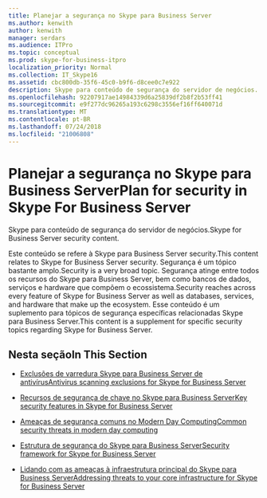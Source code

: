 ```yaml
---
title: Planejar a segurança no Skype para Business Server
ms.author: kenwith
author: kenwith
manager: serdars
ms.audience: ITPro
ms.topic: conceptual
ms.prod: skype-for-business-itpro
localization_priority: Normal
ms.collection: IT_Skype16
ms.assetid: cbc800db-35f6-45c0-b9f6-d8cee0c7e922
description: Skype para conteúdo de segurança do servidor de negócios.
ms.openlocfilehash: 92207917ae14984339d6a25839df2b8f2b53ff41
ms.sourcegitcommit: e9f277dc96265a193c6298c3556ef16ff640071d
ms.translationtype: MT
ms.contentlocale: pt-BR
ms.lasthandoff: 07/24/2018
ms.locfileid: "21006808"
---
```

# <a name="plan-for-security-in-skype-for-business-server"></a><span data-ttu-id="9a51f-103">Planejar a segurança no Skype para Business Server</span><span class="sxs-lookup"><span data-stu-id="9a51f-103">Plan for security in Skype For Business Server</span></span> 
 
<span data-ttu-id="9a51f-104">Skype para conteúdo de segurança do servidor de negócios.</span><span class="sxs-lookup"><span data-stu-id="9a51f-104">Skype for Business Server security content.</span></span> 
  
<span data-ttu-id="9a51f-105">Este conteúdo se refere à Skype para Business Server security.</span><span class="sxs-lookup"><span data-stu-id="9a51f-105">This content relates to Skype for Business Server security.</span></span> <span data-ttu-id="9a51f-106">Segurança é um tópico bastante amplo.</span><span class="sxs-lookup"><span data-stu-id="9a51f-106">Security is a very broad topic.</span></span> <span data-ttu-id="9a51f-107">Segurança atinge entre todos os recursos do Skype para Business Server, bem como bancos de dados, serviços e hardware que compõem o ecossistema.</span><span class="sxs-lookup"><span data-stu-id="9a51f-107">Security reaches across every feature of Skype for Business Server as well as databases, services, and hardware that make up the ecosystem.</span></span> <span data-ttu-id="9a51f-108">Esse conteúdo é um suplemento para tópicos de segurança específicas relacionadas Skype para Business Server.</span><span class="sxs-lookup"><span data-stu-id="9a51f-108">This content is a supplement for specific security topics regarding Skype for Business Server.</span></span>
  
## <a name="in-this-section"></a><span data-ttu-id="9a51f-109">Nesta seção</span><span class="sxs-lookup"><span data-stu-id="9a51f-109">In This Section</span></span>

- [<span data-ttu-id="9a51f-110">Exclusões de varredura Skype para Business Server de antivírus</span><span class="sxs-lookup"><span data-stu-id="9a51f-110">Antivirus scanning exclusions for Skype for Business Server</span></span>](antivirus.md)
    
- [<span data-ttu-id="9a51f-111">Recursos de segurança de chave no Skype para Business Server</span><span class="sxs-lookup"><span data-stu-id="9a51f-111">Key security features in Skype for Business Server</span></span>](key-security.md)
    
- [<span data-ttu-id="9a51f-112">Ameaças de segurança comuns no Modern Day Computing</span><span class="sxs-lookup"><span data-stu-id="9a51f-112">Common security threats in modern day computing</span></span>](common-threats.md)
    
- [<span data-ttu-id="9a51f-113">Estrutura de segurança do Skype para Business Server</span><span class="sxs-lookup"><span data-stu-id="9a51f-113">Security framework for Skype for Business Server</span></span>](security-framework.md)
    
- [<span data-ttu-id="9a51f-114">Lidando com as ameaças à infraestrutura principal do Skype para Business Server</span><span class="sxs-lookup"><span data-stu-id="9a51f-114">Addressing threats to your core infrastructure for Skype for Business Server</span></span>](addressing-threats.md)
    

